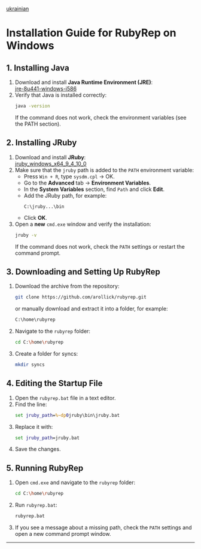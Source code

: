 [ukrainian](jruby_install_windows_uk.md)
# Installation Guide for RubyRep on Windows

## 1. Installing Java
1. Download and install **Java Runtime Environment (JRE)**:  
   [jre-8u441-windows-i586](https://www.oracle.com/java/technologies/javase/javase8-archive-downloads.html)
2. Verify that Java is installed correctly:
   ```sh
   java -version
   ```
   If the command does not work, check the environment variables (see the PATH section).

## 2. Installing JRuby
1. Download and install **JRuby**:  
   [jruby_windows_x64_9_4_10_0](https://www.jruby.org/download)
2. Make sure that the `jruby` path is added to the `PATH` environment variable:
   - Press `Win + R`, type `sysdm.cpl` → OK.
   - Go to the **Advanced** tab → **Environment Variables**.
   - In the **System Variables** section, find `Path` and click **Edit**.
   - Add the JRuby path, for example:
     ```
     C:\jruby...\bin
     ```
   - Click **OK**.
3. Open a **new** `cmd.exe` window and verify the installation:
   ```sh
   jruby -v
   ```
   If the command does not work, check the `PATH` settings or restart the command prompt.

## 3. Downloading and Setting Up RubyRep
1. Download the archive from the repository:  
   ```sh
   git clone https://github.com/arollick/rubyrep.git
   ```
   or manually download and extract it into a folder, for example:
   ```sh
   C:\home\rubyrep
   ```
2. Navigate to the `rubyrep` folder:
   ```sh
   cd C:\home\rubyrep
   ```
3. Create a folder for syncs:
   ```sh
   mkdir syncs
   ```

## 4. Editing the Startup File
1. Open the `rubyrep.bat` file in a text editor.
2. Find the line:
   ```bat
   set jruby_path=%~dp0jruby\bin\jruby.bat
   ```
3. Replace it with:
   ```bat
   set jruby_path=jruby.bat
   ```
4. Save the changes.

## 5. Running RubyRep
1. Open `cmd.exe` and navigate to the `rubyrep` folder:
   ```sh
   cd C:\home\rubyrep
   ```
2. Run `rubyrep.bat`:
   ```sh
   rubyrep.bat
   ```
3. If you see a message about a missing path, check the `PATH` settings and open a new command prompt window.

---
